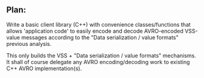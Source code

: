 Plan:  
-----

Write a basic client library (C++) with convenience
classes/functions that allows 'application code' to easily encode and
decode AVRO-encoded VSS-value messages according to the "Data serialization
/ value formats" previous analysis.

This only builds the VSS + "Data serialization / value formats" mechanisms.
It shall of course delegate any AVRO encoding/decoding work to existing C++
AVRO implementation(s).
